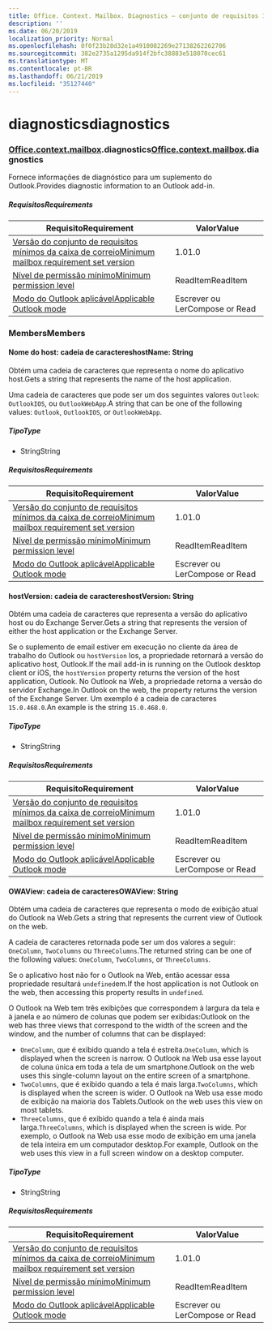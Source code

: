 ```yaml
---
title: Office. Context. Mailbox. Diagnostics – conjunto de requisitos 1,1
description: ''
ms.date: 06/20/2019
localization_priority: Normal
ms.openlocfilehash: 0f0f23b28d32e1a4910082269e27138262262706
ms.sourcegitcommit: 382e2735a1295da914f2bfc38883e518070cec61
ms.translationtype: MT
ms.contentlocale: pt-BR
ms.lasthandoff: 06/21/2019
ms.locfileid: "35127440"
---
```

# <a name="diagnostics"></a><span data-ttu-id="48406-102">diagnostics</span><span class="sxs-lookup"><span data-stu-id="48406-102">diagnostics</span></span>

### <a name="officeofficemdcontextofficecontextmdmailboxofficecontextmailboxmddiagnostics"></a><span data-ttu-id="48406-103">[Office](Office.md)[.context](Office.context.md)[.mailbox](Office.context.mailbox.md).diagnostics</span><span class="sxs-lookup"><span data-stu-id="48406-103">[Office](Office.md)[.context](Office.context.md)[.mailbox](Office.context.mailbox.md).diagnostics</span></span>

<span data-ttu-id="48406-104">Fornece informações de diagnóstico para um suplemento do Outlook.</span><span class="sxs-lookup"><span data-stu-id="48406-104">Provides diagnostic information to an Outlook add-in.</span></span>

##### <a name="requirements"></a><span data-ttu-id="48406-105">Requisitos</span><span class="sxs-lookup"><span data-stu-id="48406-105">Requirements</span></span>

|<span data-ttu-id="48406-106">Requisito</span><span class="sxs-lookup"><span data-stu-id="48406-106">Requirement</span></span>| <span data-ttu-id="48406-107">Valor</span><span class="sxs-lookup"><span data-stu-id="48406-107">Value</span></span>|
|---|---|
|[<span data-ttu-id="48406-108">Versão do conjunto de requisitos mínimos da caixa de correio</span><span class="sxs-lookup"><span data-stu-id="48406-108">Minimum mailbox requirement set version</span></span>](/office/dev/add-ins/reference/requirement-sets/outlook-api-requirement-sets)| <span data-ttu-id="48406-109">1.0</span><span class="sxs-lookup"><span data-stu-id="48406-109">1.0</span></span>|
|[<span data-ttu-id="48406-110">Nível de permissão mínimo</span><span class="sxs-lookup"><span data-stu-id="48406-110">Minimum permission level</span></span>](/outlook/add-ins/understanding-outlook-add-in-permissions)| <span data-ttu-id="48406-111">ReadItem</span><span class="sxs-lookup"><span data-stu-id="48406-111">ReadItem</span></span>|
|[<span data-ttu-id="48406-112">Modo do Outlook aplicável</span><span class="sxs-lookup"><span data-stu-id="48406-112">Applicable Outlook mode</span></span>](/outlook/add-ins/#extension-points)| <span data-ttu-id="48406-113">Escrever ou Ler</span><span class="sxs-lookup"><span data-stu-id="48406-113">Compose or Read</span></span>|

### <a name="members"></a><span data-ttu-id="48406-114">Members</span><span class="sxs-lookup"><span data-stu-id="48406-114">Members</span></span>

#### <a name="hostname-string"></a><span data-ttu-id="48406-115">Nome do host: cadeia de caracteres</span><span class="sxs-lookup"><span data-stu-id="48406-115">hostName: String</span></span>

<span data-ttu-id="48406-116">Obtém uma cadeia de caracteres que representa o nome do aplicativo host.</span><span class="sxs-lookup"><span data-stu-id="48406-116">Gets a string that represents the name of the host application.</span></span>

<span data-ttu-id="48406-117">Uma cadeia de caracteres que pode ser um dos seguintes valores `Outlook`: `OutlookIOS`, ou `OutlookWebApp`.</span><span class="sxs-lookup"><span data-stu-id="48406-117">A string that can be one of the following values: `Outlook`, `OutlookIOS`, or `OutlookWebApp`.</span></span>

##### <a name="type"></a><span data-ttu-id="48406-118">Tipo</span><span class="sxs-lookup"><span data-stu-id="48406-118">Type</span></span>

*   <span data-ttu-id="48406-119">String</span><span class="sxs-lookup"><span data-stu-id="48406-119">String</span></span>

##### <a name="requirements"></a><span data-ttu-id="48406-120">Requisitos</span><span class="sxs-lookup"><span data-stu-id="48406-120">Requirements</span></span>

|<span data-ttu-id="48406-121">Requisito</span><span class="sxs-lookup"><span data-stu-id="48406-121">Requirement</span></span>| <span data-ttu-id="48406-122">Valor</span><span class="sxs-lookup"><span data-stu-id="48406-122">Value</span></span>|
|---|---|
|[<span data-ttu-id="48406-123">Versão do conjunto de requisitos mínimos da caixa de correio</span><span class="sxs-lookup"><span data-stu-id="48406-123">Minimum mailbox requirement set version</span></span>](/office/dev/add-ins/reference/requirement-sets/outlook-api-requirement-sets)| <span data-ttu-id="48406-124">1.0</span><span class="sxs-lookup"><span data-stu-id="48406-124">1.0</span></span>|
|[<span data-ttu-id="48406-125">Nível de permissão mínimo</span><span class="sxs-lookup"><span data-stu-id="48406-125">Minimum permission level</span></span>](/outlook/add-ins/understanding-outlook-add-in-permissions)| <span data-ttu-id="48406-126">ReadItem</span><span class="sxs-lookup"><span data-stu-id="48406-126">ReadItem</span></span>|
|[<span data-ttu-id="48406-127">Modo do Outlook aplicável</span><span class="sxs-lookup"><span data-stu-id="48406-127">Applicable Outlook mode</span></span>](/outlook/add-ins/#extension-points)| <span data-ttu-id="48406-128">Escrever ou Ler</span><span class="sxs-lookup"><span data-stu-id="48406-128">Compose or Read</span></span>|

#### <a name="hostversion-string"></a><span data-ttu-id="48406-129">hostVersion: cadeia de caracteres</span><span class="sxs-lookup"><span data-stu-id="48406-129">hostVersion: String</span></span>

<span data-ttu-id="48406-130">Obtém uma cadeia de caracteres que representa a versão do aplicativo host ou do Exchange Server.</span><span class="sxs-lookup"><span data-stu-id="48406-130">Gets a string that represents the version of either the host application or the Exchange Server.</span></span>

<span data-ttu-id="48406-131">Se o suplemento de email estiver em execução no cliente da área de trabalho do Outlook ou `hostVersion` Ios, a propriedade retornará a versão do aplicativo host, Outlook.</span><span class="sxs-lookup"><span data-stu-id="48406-131">If the mail add-in is running on the Outlook desktop client or iOS, the `hostVersion` property returns the version of the host application, Outlook.</span></span> <span data-ttu-id="48406-132">No Outlook na Web, a propriedade retorna a versão do servidor Exchange.</span><span class="sxs-lookup"><span data-stu-id="48406-132">In Outlook on the web, the property returns the version of the Exchange Server.</span></span> <span data-ttu-id="48406-133">Um exemplo é a cadeia de caracteres `15.0.468.0`.</span><span class="sxs-lookup"><span data-stu-id="48406-133">An example is the string `15.0.468.0`.</span></span>

##### <a name="type"></a><span data-ttu-id="48406-134">Tipo</span><span class="sxs-lookup"><span data-stu-id="48406-134">Type</span></span>

*   <span data-ttu-id="48406-135">String</span><span class="sxs-lookup"><span data-stu-id="48406-135">String</span></span>

##### <a name="requirements"></a><span data-ttu-id="48406-136">Requisitos</span><span class="sxs-lookup"><span data-stu-id="48406-136">Requirements</span></span>

|<span data-ttu-id="48406-137">Requisito</span><span class="sxs-lookup"><span data-stu-id="48406-137">Requirement</span></span>| <span data-ttu-id="48406-138">Valor</span><span class="sxs-lookup"><span data-stu-id="48406-138">Value</span></span>|
|---|---|
|[<span data-ttu-id="48406-139">Versão do conjunto de requisitos mínimos da caixa de correio</span><span class="sxs-lookup"><span data-stu-id="48406-139">Minimum mailbox requirement set version</span></span>](/office/dev/add-ins/reference/requirement-sets/outlook-api-requirement-sets)| <span data-ttu-id="48406-140">1.0</span><span class="sxs-lookup"><span data-stu-id="48406-140">1.0</span></span>|
|[<span data-ttu-id="48406-141">Nível de permissão mínimo</span><span class="sxs-lookup"><span data-stu-id="48406-141">Minimum permission level</span></span>](/outlook/add-ins/understanding-outlook-add-in-permissions)| <span data-ttu-id="48406-142">ReadItem</span><span class="sxs-lookup"><span data-stu-id="48406-142">ReadItem</span></span>|
|[<span data-ttu-id="48406-143">Modo do Outlook aplicável</span><span class="sxs-lookup"><span data-stu-id="48406-143">Applicable Outlook mode</span></span>](/outlook/add-ins/#extension-points)| <span data-ttu-id="48406-144">Escrever ou Ler</span><span class="sxs-lookup"><span data-stu-id="48406-144">Compose or Read</span></span>|

#### <a name="owaview-string"></a><span data-ttu-id="48406-145">OWAView: cadeia de caracteres</span><span class="sxs-lookup"><span data-stu-id="48406-145">OWAView: String</span></span>

<span data-ttu-id="48406-146">Obtém uma cadeia de caracteres que representa o modo de exibição atual do Outlook na Web.</span><span class="sxs-lookup"><span data-stu-id="48406-146">Gets a string that represents the current view of Outlook on the web.</span></span>

<span data-ttu-id="48406-147">A cadeia de caracteres retornada pode ser um dos valores a seguir: `OneColumn`, `TwoColumns` ou `ThreeColumns`.</span><span class="sxs-lookup"><span data-stu-id="48406-147">The returned string can be one of the following values: `OneColumn`, `TwoColumns`, or `ThreeColumns`.</span></span>

<span data-ttu-id="48406-148">Se o aplicativo host não for o Outlook na Web, então acessar essa propriedade resultará `undefined`em.</span><span class="sxs-lookup"><span data-stu-id="48406-148">If the host application is not Outlook on the web, then accessing this property results in `undefined`.</span></span>

<span data-ttu-id="48406-149">O Outlook na Web tem três exibições que correspondem à largura da tela e à janela e ao número de colunas que podem ser exibidas:</span><span class="sxs-lookup"><span data-stu-id="48406-149">Outlook on the web has three views that correspond to the width of the screen and the window, and the number of columns that can be displayed:</span></span>

*   <span data-ttu-id="48406-150">`OneColumn`, que é exibido quando a tela é estreita.</span><span class="sxs-lookup"><span data-stu-id="48406-150">`OneColumn`, which is displayed when the screen is narrow.</span></span> <span data-ttu-id="48406-151">O Outlook na Web usa esse layout de coluna única em toda a tela de um smartphone.</span><span class="sxs-lookup"><span data-stu-id="48406-151">Outlook on the web uses this single-column layout on the entire screen of a smartphone.</span></span>
*   <span data-ttu-id="48406-152">`TwoColumns`, que é exibido quando a tela é mais larga.</span><span class="sxs-lookup"><span data-stu-id="48406-152">`TwoColumns`, which is displayed when the screen is wider.</span></span> <span data-ttu-id="48406-153">O Outlook na Web usa esse modo de exibição na maioria dos Tablets.</span><span class="sxs-lookup"><span data-stu-id="48406-153">Outlook on the web uses this view on most tablets.</span></span>
*   <span data-ttu-id="48406-154">`ThreeColumns`, que é exibido quando a tela é ainda mais larga.</span><span class="sxs-lookup"><span data-stu-id="48406-154">`ThreeColumns`, which is displayed when the screen is wide.</span></span> <span data-ttu-id="48406-155">Por exemplo, o Outlook na Web usa esse modo de exibição em uma janela de tela inteira em um computador desktop.</span><span class="sxs-lookup"><span data-stu-id="48406-155">For example, Outlook on the web uses this view in a full screen window on a desktop computer.</span></span>

##### <a name="type"></a><span data-ttu-id="48406-156">Tipo</span><span class="sxs-lookup"><span data-stu-id="48406-156">Type</span></span>

*   <span data-ttu-id="48406-157">String</span><span class="sxs-lookup"><span data-stu-id="48406-157">String</span></span>

##### <a name="requirements"></a><span data-ttu-id="48406-158">Requisitos</span><span class="sxs-lookup"><span data-stu-id="48406-158">Requirements</span></span>

|<span data-ttu-id="48406-159">Requisito</span><span class="sxs-lookup"><span data-stu-id="48406-159">Requirement</span></span>| <span data-ttu-id="48406-160">Valor</span><span class="sxs-lookup"><span data-stu-id="48406-160">Value</span></span>|
|---|---|
|[<span data-ttu-id="48406-161">Versão do conjunto de requisitos mínimos da caixa de correio</span><span class="sxs-lookup"><span data-stu-id="48406-161">Minimum mailbox requirement set version</span></span>](/office/dev/add-ins/reference/requirement-sets/outlook-api-requirement-sets)| <span data-ttu-id="48406-162">1.0</span><span class="sxs-lookup"><span data-stu-id="48406-162">1.0</span></span>|
|[<span data-ttu-id="48406-163">Nível de permissão mínimo</span><span class="sxs-lookup"><span data-stu-id="48406-163">Minimum permission level</span></span>](/outlook/add-ins/understanding-outlook-add-in-permissions)| <span data-ttu-id="48406-164">ReadItem</span><span class="sxs-lookup"><span data-stu-id="48406-164">ReadItem</span></span>|
|[<span data-ttu-id="48406-165">Modo do Outlook aplicável</span><span class="sxs-lookup"><span data-stu-id="48406-165">Applicable Outlook mode</span></span>](/outlook/add-ins/#extension-points)| <span data-ttu-id="48406-166">Escrever ou Ler</span><span class="sxs-lookup"><span data-stu-id="48406-166">Compose or Read</span></span>|

